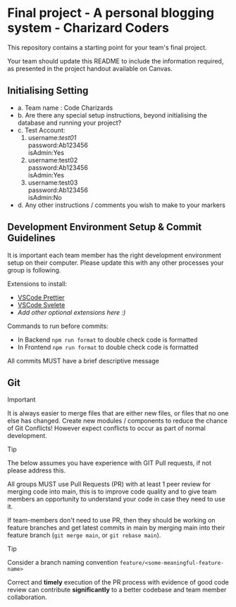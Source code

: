 # Final project - A personal blogging system - Charizard Coders

This repository contains a starting point for your team's final project.

Your team should update this README to include the information required, as presented in the project handout available on Canvas.

## Initialising Setting
- a. Team name : Code Charizards<br>
- b. Are there any special setup instructions, beyond initialising the database and running your project?<br>
- c. Test Account:<br>
    <ol>
     <li> username:<i>test01</i><br>
        password:Ab123456<br>
           isAdmin:Yes<br>
    <li>username:test02<br>
        password:Ab123456<br>
          isAdmin:Yes<br>
    <li> username:test03<br>
        password:Ab123456<br>
          isAdmin:No<br>
    </ol>
- d. Any other instructions / comments you wish to make to your markers


## Development Environment Setup & Commit Guidelines

It is important each team member has the right development environment setup on their computer.
Please update this with any other processes your group is following.

Extensions to install:

- [VSCode Prettier](https://marketplace.visualstudio.com/items?itemName=esbenp.prettier-vscode)
- [VSCode Svelete](https://marketplace.visualstudio.com/items?itemName=svelte.svelte-vscode)
- _Add other optional extensions here :)_

Commands to run before commits:

- In Backend `npm run format` to double check code is formatted
- In Frontend `npm run format` to double check code is formatted

All commits MUST have a brief descriptive message

## Git

> [!IMPORTANT]
> It is always easier to merge files that are either new files, or files that no one else has changed. Create new modules / components to reduce the chance of Git Conflicts! However expect conflicts to occur as part of normal development.

> [!TIP]
> The below assumes you have experience with GIT Pull requests, if not please address this.

All groups MUST use Pull Requests (PR) with at least 1 peer review for merging code into main, this is to improve code quality and to give team members an opportunity to understand your code in case they need to use it.

If team-members don't need to use PR, then they should be working on feature branches and get latest commits in main by merging main into their feature branch (`git merge main`, or `git rebase main`).

> [!TIP]
> Consider a branch naming convention `feature/<some-meaningful-feature-name>`

Correct and **timely** execution of the PR process with evidence of good code review can contribute **significantly** to a better codebase and team member collaboration.


